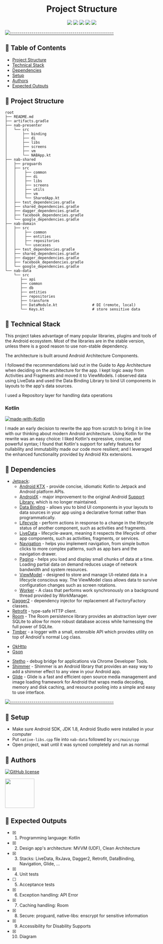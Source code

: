 <h1 align="center">Project Structure</h1>

<p align="center">
<a>
    <img src="https://img.shields.io/badge/kotlin-v1.4.10-blue.svg">
    <img src="https://img.shields.io/badge/gradle-6.5-blueviolet.svg">
    <img src="https://img.shields.io/badge/API-21%2B-blue.svg?style=flat">
    <img src="https://img.shields.io/badge/License-Apache%202.0-success.svg">
    <img src="https://circleci.com/gh/twilio-labs/plugin-rtc.svg?style=svg">
</a>

[![-----------------------------------------------------](https://raw.githubusercontent.com/andreasbm/readme/master/assets/lines/colored.png)](#table-of-contents)

## 📖 Table of Contents

- [Project Structure](#project-structure)
- [Technical Stack](#technical-stack)
- [Dependencies](#dependencies)
- [Setup](#setup)
- [Authors](#authors)
- [Expected Outputs](#expected-output)

## 👣 Project Structure 

```
root
├── README.md
├── artifacts.gradle
├── nab-presenter
│   └── src
│       ├── binding
│       ├── di
│       ├── libs
│       ├── screens
│       ├── vm
│       └── NABApp.kt                   
├── nab-shared
│   ├── proguards
│   ├── src
│   │    ├── common
│   │    ├── di
│   │    ├── libs
│   │    ├── screens
│   │    ├── utils
│   │    ├── vm
│   │    └── SharedApp.kt               
│   ├── test_dependencies.gradle         
│   ├── shared_dependencies.gradle
│   ├── dagger_dependencies.gradle
│   ├── facebook_dependencies.gradle
│   └── google_dependencies.gradle
├── nab-domain
│   ├── src
│   │    ├── common
│   │    ├── entities
│   │    ├── repositories
│   │    └── usecases
│   ├── test_dependencies.gradle         
│   ├── shared_dependencies.gradle
│   ├── dagger_dependencies.gradle
│   ├── facebook_dependencies.gradle
│   └── google_dependencies.gradle
└── nab-data
    └── src
       ├── api
       ├── common
       ├── db
       ├── entities
       ├── repositories
       ├── transform
       ├── DataModule.kt                # DI (remote, local)
       └── Keys.kt                      # store sensitive data
```

## 🌈 Technical Stack

This project takes advantage of many popular libraries, plugins and tools of the Android ecosystem. Most of the libraries are in the stable version, unless there is a good reason to use non-stable dependency.

The architecture is built around Android Architecture Components.

I followed the recommendations laid out in the Guide to App Architecture when deciding on the architecture for the app. I kept logic away from Activities and Fragments and moved it to ViewModels. I observed data using LiveData and used the Data Binding Library to bind UI components in layouts to the app's data sources.

I used a Repository layer for handling data operations

### Kotlin

[![made-with-Kotlin](https://img.shields.io/badge/Made%20with-Kotlin.v1.4.10-1f425f.svg)](https://kotlinlang.org/)

I made an early decision to rewrite the app from scratch to bring it in line with our thinking about modern Android architecture. Using Kotlin for the rewrite was an easy choice: I liked Kotlin's expressive, concise, and powerful syntax; I found that Kotlin's support for safety features for nullability and immutability made our code more resilient; and I leveraged the enhanced functionality provided by Android Ktx extensions.

## 🎨 Dependencies

- [Jetpack](https://developer.android.com/jetpack):
  - [Android KTX](https://developer.android.com/kotlin/ktx.html) - provide concise, idiomatic Kotlin to Jetpack and Android platform APIs.
  - [AndroidX](https://developer.android.com/jetpack/androidx) - major improvement to the original Android [Support Library](https://developer.android.com/topic/libraries/support-library/index), which is no longer maintained.
  - [Data Binding](https://developer.android.com/topic/libraries/data-binding/) - allows you to bind UI components in your layouts to data sources in your app using a declarative format rather than programmatically.
  - [Lifecycle](https://developer.android.com/topic/libraries/architecture/lifecycle) - perform actions in response to a change in the lifecycle status of another component, such as activities and fragments.
  - [LiveData](https://developer.android.com/topic/libraries/architecture/livedata) - lifecycle-aware, meaning it respects the lifecycle of other app components, such as activities, fragments, or services.
  - [Navigation](https://developer.android.com/guide/navigation/) - helps you implement navigation, from simple button clicks to more complex patterns, such as app bars and the navigation drawer.
  - [Paging](https://developer.android.com/topic/libraries/architecture/paging/) - helps you load and display small chunks of data at a time. Loading partial data on demand reduces usage of network bandwidth and system resources.
  - [ViewModel](https://developer.android.com/topic/libraries/architecture/viewmodel) - designed to store and manage UI-related data in a lifecycle conscious way. The ViewModel class allows data to survive configuration changes such as screen rotations.
  - [Worker](https://developer.android.com/reference/androidx/work/Worker) - A class that performs work synchronously on a background thread provided by WorkManager.
- [Dagger2](https://dagger.dev/) - dependency injector for replacement all FactoryFactory classes.
- [Retrofit](https://square.github.io/retrofit/) - type-safe HTTP client.
- [Room](https://developer.android.com/topic/libraries/architecture/room) - The Room persistence library provides an abstraction layer over SQLite to allow for more robust database access while harnessing the full power of SQLite.
- [Timber](https://github.com/JakeWharton/timber) - a logger with a small, extensible API which provides utility on top of Android's normal Log class.
* [OkHttp](http://square.github.io/okhttp/)
* [Gson](https://github.com/google/gson)
- [Stetho](http://facebook.github.io/stetho/) - debug bridge for applications via Chrome Developer Tools.
- [Shimmer](https://github.com/facebook/shimmer-android) - Shimmer is an Android library that provides an easy way to add a shimmer effect to any view in your Android app.
- [Glide](https://github.com/bumptech/glide) - Glide is a fast and efficient open source media management and image loading framework for Android that wraps media decoding, memory and disk caching, and resource pooling into a simple and easy to use interface.


[![-----------------------------------------------------](https://raw.githubusercontent.com/andreasbm/readme/master/assets/lines/colored.png)](#table-of-contents)

## 🚀 Setup
- Make sure Android SDK, JDK 1.8, Android Studio were installed in your computer
- Put ```native-libs.cpp``` file into ```nab-data``` followed by ```src/main/cpp```
- Open project, wait until it was synced completely and run as normal

## 🚀 Authors

[![GitHub license](https://img.shields.io/github/license/Naereen/StrapDown.js.svg)](https://vato.vn/)
<p>
    <a href="https://github.com/nphau" target="_blank">
    <img src="https://avatars2.githubusercontent.com/u/13111806?s=400&u=f09b6160dbbe2b7eeae0aeb0ab4efac0caad57d7&v=4" width="96" height="96">
    </a>
</p>


## 🚀 Expected Outputs

- [x] 1. Programming language: Kotlin
- [x] 2. Design app's architecture: MVVM (UDF), Clean Architecture
- [x] 3. Stacks: LiveData, RxJava, Dagger2, Retrofit, DataBinding, Navigation, Glide, ...
- [x] 4. Unit tests
- [ ] 5. Acceptance tests
- [x] 6. Exception handling: API Error
- [x] 7. Caching handling: Room
- [x] 8. Secure: proguard, native-libs: enscrypt for sensitive information
- [x] 9. Accessibility for Disability Supports
- [x] 10. Diagram
